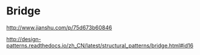 # Bridge

http://www.jianshu.com/p/75d673b60846

http://design-patterns.readthedocs.io/zh_CN/latest/structural_patterns/bridge.html#id16

